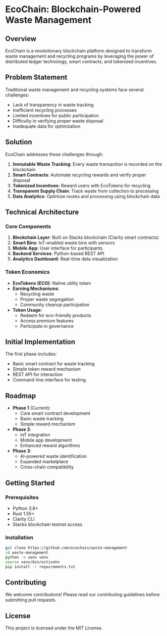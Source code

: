 # EcoChain: Blockchain-Powered Waste Management

## Overview
EcoChain is a revolutionary blockchain platform designed to transform waste management and recycling programs by leveraging the power of distributed ledger technology, smart contracts, and tokenized incentives.

## Problem Statement
Traditional waste management and recycling systems face several challenges:
- Lack of transparency in waste tracking
- Inefficient recycling processes
- Limited incentives for public participation
- Difficulty in verifying proper waste disposal
- Inadequate data for optimization

## Solution
EcoChain addresses these challenges through:
1. **Immutable Waste Tracking**: Every waste transaction is recorded on the blockchain
2. **Smart Contracts**: Automate recycling rewards and verify proper disposal
3. **Tokenized Incentives**: Reward users with EcoTokens for recycling
4. **Transparent Supply Chain**: Track waste from collection to processing
5. **Data Analytics**: Optimize routes and processing using blockchain data

## Technical Architecture

### Core Components
1. **Blockchain Layer**: Built on Stacks blockchain (Clarity smart contracts)
2. **Smart Bins**: IoT-enabled waste bins with sensors
3. **Mobile App**: User interface for participants
4. **Backend Services**: Python-based REST API
5. **Analytics Dashboard**: Real-time data visualization

### Token Economics
- **EcoTokens (ECO)**: Native utility token
- **Earning Mechanisms**: 
  - Recycling waste
  - Proper waste segregation
  - Community cleanup participation
- **Token Usage**:
  - Redeem for eco-friendly products
  - Access premium features
  - Participate in governance

## Initial Implementation
The first phase includes:
- Basic smart contract for waste tracking
- Simple token reward mechanism
- REST API for interaction
- Command-line interface for testing

## Roadmap
- **Phase 1** (Current):
  - Core smart contract development
  - Basic waste tracking
  - Simple reward mechanism
- **Phase 2**:
  - IoT integration
  - Mobile app development
  - Enhanced reward algorithms
- **Phase 3**:
  - AI-powered waste identification
  - Expanded marketplace
  - Cross-chain compatibility

## Getting Started

### Prerequisites
- Python 3.8+
- Rust 1.55+
- Clarity CLI
- Stacks blockchain testnet access

### Installation
```bash
git clone https://github.com/ecochain/waste-management
cd waste-management
python -m venv venv
source venv/bin/activate
pip install -r requirements.txt
```

## Contributing
We welcome contributions! Please read our contributing guidelines before submitting pull requests.

## License
This project is licensed under the MIT License.